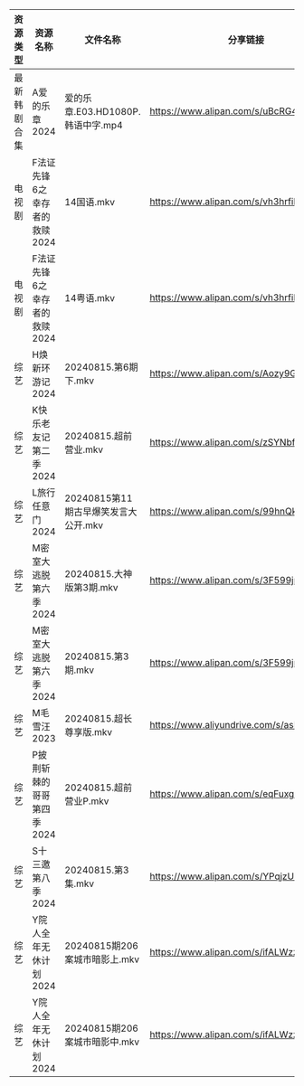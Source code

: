 | 资源类型   | 资源名称              | 文件名称                      | 分享链接                                      | 更新时间                |
| ------ | ----------------- | ------------------------- | ----------------------------------------- | ------------------- |
| 最新韩剧合集 | A爱的乐章2024         | 爱的乐章.E03.HD1080P.韩语中字.mp4 | https://www.alipan.com/s/uBcRG4kdkC6      | 2024-08-15 12:05:07 |
| 电视剧    | F法证先锋6之幸存者的救赎2024 | 14国语.mkv                  | https://www.alipan.com/s/vh3hrfiNLUZ      | 2024-08-15 14:05:51 |
| 电视剧    | F法证先锋6之幸存者的救赎2024 | 14粤语.mkv                  | https://www.alipan.com/s/vh3hrfiNLUZ      | 2024-08-15 14:05:51 |
| 综艺     | H焕新环游记2024        | 20240815.第6期下.mkv         | https://www.alipan.com/s/Aozy9GBZZwu      | 2024-08-15 14:08:16 |
| 综艺     | K快乐老友记第二季2024     | 20240815.超前营业.mkv         | https://www.alipan.com/s/zSYNbf4cpYQ      | 2024-08-15 14:08:29 |
| 综艺     | L旅行任意门2024        | 20240815第11期古早爆笑发言大公开.mkv | https://www.alipan.com/s/99hnQkWKkeJ      | 2024-08-15 14:08:35 |
| 综艺     | M密室大逃脱第六季2024     | 20240815.大神版第3期.mkv       | https://www.alipan.com/s/3F599jmMJTn      | 2024-08-15 14:08:38 |
| 综艺     | M密室大逃脱第六季2024     | 20240815.第3期.mkv          | https://www.alipan.com/s/3F599jmMJTn      | 2024-08-15 14:08:37 |
| 综艺     | M毛雪汪2023          | 20240815.超长尊享版.mkv        | https://www.aliyundrive.com/s/asPqfgPRqAg | 2024-08-15 14:08:44 |
| 综艺     | P披荆斩棘的哥哥第四季2024   | 20240815.超前营业P.mkv        | https://www.alipan.com/s/eqFuxgGAPnZ      | 2024-08-15 14:08:59 |
| 综艺     | S十三邀第八季2024       | 20240815.第3集.mkv          | https://www.alipan.com/s/YPqjzUm3jpL      | 2024-08-15 14:09:15 |
| 综艺     | Y院人全年无休计划2024     | 20240815期206案城市暗影上.mkv    | https://www.alipan.com/s/ifALWzzshRd      | 2024-08-15 14:09:51 |
| 综艺     | Y院人全年无休计划2024     | 20240815期206案城市暗影中.mkv    | https://www.alipan.com/s/ifALWzzshRd      | 2024-08-15 14:09:51 |
